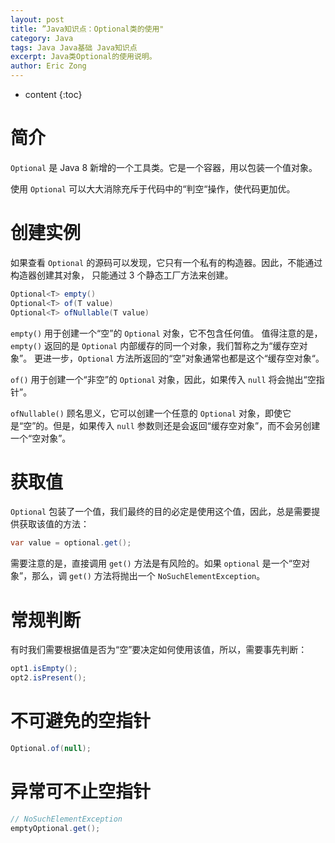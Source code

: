 ```yaml
---
layout: post
title: ”Java知识点：Optional类的使用"
category: Java
tags: Java Java基础 Java知识点
excerpt: Java类Optional的使用说明。
author: Eric Zong
---
```


* content
{:toc}

# 简介

`Optional` 是 Java 8 新增的一个工具类。它是一个容器，用以包装一个值对象。

使用 `Optional` 可以大大消除充斥于代码中的“判空“操作，使代码更加优。

# 创建实例

如果查看 `Optional` 的源码可以发现，它只有一个私有的构造器。因此，不能通过构造器创建其对象，
只能通过 3 个静态工厂方法来创建。

```java
Optional<T> empty()
Optional<T> of(T value)
Optional<T> ofNullable(T value)
```

`empty()` 用于创建一个“空”的 `Optional` 对象，它不包含任何值。
值得注意的是，`empty()` 返回的是 `Optional` 内部缓存的同一个对象，我们暂称之为“缓存空对象”。
更进一步，`Optional` 方法所返回的“空”对象通常也都是这个“缓存空对象“。

`of()` 用于创建一个“非空”的 `Optional` 对象，因此，如果传入 `null` 将会抛出“空指针”。

`ofNullable()` 顾名思义，它可以创建一个任意的 `Optional` 对象，即使它是“空”的。但是，如果传入 `null` 参数则还是会返回“缓存空对象”，而不会另创建一个“空对象”。

# 获取值

`Optional` 包装了一个值，我们最终的目的必定是使用这个值，因此，总是需要提供获取该值的方法：

```java
var value = optional.get();
```

需要注意的是，直接调用 `get()` 方法是有风险的。如果 `optional` 是一个“空对象”，那么，调 `get()` 方法将抛出一个 `NoSuchElementException`。

# 常规判断

有时我们需要根据值是否为“空”要决定如何使用该值，所以，需要事先判断：

```java
opt1.isEmpty();
opt2.isPresent();
```



# 不可避免的空指针

```java
Optional.of(null);
```

# 异常可不止空指针

```java
// NoSuchElementException
emptyOptional.get();
```

